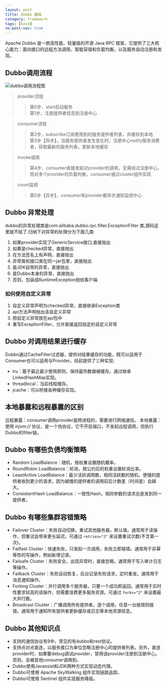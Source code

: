 ```yaml
---
layout: post
title: Dubbo 基础
category: framework
tags: [base]
no-post-nav: true
---
```


Apache Dubbo 是一款高性能、轻量级的开源 Java RPC 框架，它提供了三大核心能力：面向接口的远程方法调用，智能容错和负载均衡，以及服务自动注册和发现。

## Dubbo调用流程
![dubbo调用流程图](http://image.wyc1856.club/2019-09-02-17-17-59.png)
> provider流程
>> 第0步，start启动服务  
>> 第1步，注册提供者信息到注册中心

> consumer流程
>> 第2步，subscribe订阅使用到的服务提供者列表，并缓存到本地   
>> 第3步【异步】，当服务提供者发生变化时，注册中心notify服务消费者，获取最新的服务列表，更新本地缓存

> invoke调用
>> 第4步，consumer直接发起对provider的调用，无需经过注册中心，而对多个provider的负载均衡，consumer通过cluster组件实现

> count监控
>> 第5步【异步】，consumer和provider都异步通知监控中心

## Dubbo 异常处理
dubbo的异常处理类是com.alibaba.dubbo.rpc.filter.ExceptionFilter 类,源码这里就不贴了.归纳下对异常的处理分为下面几类:
1. 如果provider实现了GenericService接口,直接抛出
2. 如果是checked异常，直接抛出
3. 在方法签名上有声明，直接抛出
4. 异常类和接口类在同一jar包里，直接抛出
5. 是JDK自带的异常，直接抛出
6. 是Dubbo本身的异常，直接抛出
7. 否则，包装成RuntimeException抛给客户端

### 如何使用自定义异常 
1. 自定义异常声明为checked异常，直接继承Exception类
2. api方法声明抛出该自定义异常
3. 把自定义异常放在api包中
4. 重写ExceptionFilter，允许直接返回指定的自定义异常

## Dubbo 对调用结果进行缓存
Dubbo通过CacheFilter过滤器，提供对结果缓存的功能，既可以适用于Consumer也可以适用与Provider。目前提供了三种实现:
- lru：基于最近最少使用原则，保持最热数据被缓存。通过继承LinkedHashMap实现。
- threadlocal：当前线程缓存。
- jcache：可以桥接各种缓存实现。

## 本地暴露和远程暴露的区别
远程暴露：consumer调用provider是跨进程的，需要进行网络通信。
本地暴露：使用 _injvm://_ 协议，是一个伪协议，它不开启端口，不发起远程调用，但执行Dubbo的filter链。

## Dubbo 有哪些负债均衡策略
- Random LoadBalance：随机，按权重设置随机概率。
- RoundRobin LoadBalance：轮询，按公约后的权重设置轮询比率。
- LeastActive LoadBalance：最少活跃调用数，相同活跃数的随机。使慢的提供者收到更少的请求，因为越慢的提供者的调用前后计数差（时间差）会越大。
- ConsistentHash LoadBalance：一致性Hash，相同参数的请求总是发到同一提供者。

## Dubbo 有哪些集群容错策略
- Failover Cluster：失败自动切换，重试其他服务器，默认值。通常用于读操作，但重试会带来更长延迟。可通过 `retries="2"` 来设置重试次数(不含第一次)。
- Failfast Cluster：快速失败，只发起一次调用，失败立即报错。通常用于非幂等性的写操作，例如新增记录。
- Failsafe Cluster：失败安全，出现异常时，直接忽略。通常用于写入审计日志等操作。
- Failback Cluster：失败自动恢复，后台记录失败请求，定时重发。通常用于消息通知操作。
- Forking Cluster：并行调用多个服务器，只要一个成功即返回。通常用于实时性要求较高的读操作，但需要浪费更多服务资源。可通过 `forks="2"` 来设置最大并行数。
- Broadcast Cluster：广播调用所有提供者，逐个调用，任意一台报错则报错。通常用于通知所有提供者更新缓存或日志等本地资源信息。

## Dubbo 其他知识点
- 支持的通信协议有9中，常见的有dubbo和rest协议。
- 支持点对点直连，以服务接口为单位忽略注册中心的提供者列表。另外，直连provider时，如果要debug调试provider，禁用该provider注册到注册中心。否则，会被其他consumer调用到。
- Dubbo使用Javassist和JDK两种方式实现动态代理。
- Dubbo可使用 Apache SkyWalking 组件实现链路追踪。
- Dubbo可使用 Sentinel 组件实现服务降级。
